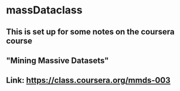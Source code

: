# massDataclass
## This is set up for some notes on the coursera course
## "Mining Massive Datasets"
##  Link: https://class.coursera.org/mmds-003
